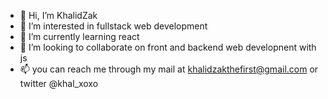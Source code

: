 - 👋 Hi, I’m KhalidZak
- 👀 I’m interested in fullstack web development
- 🌱 I’m currently learning react
- 💞️ I’m looking to collaborate on front and backend web developnent with js
- 📫 you can reach me through my mail at khalidzakthefirst@gmail.com or twitter @khal_xoxo

<!---
KhalidZak/KhalidZak is a ✨ special ✨ repository because its `README.md` (this file) appears on your GitHub profile.
You can click the Preview link to take a look at your changes.
--->

